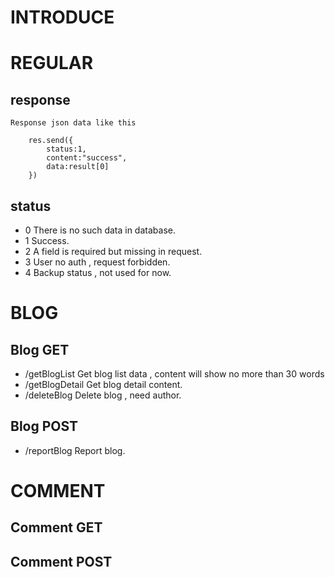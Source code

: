 #   INTRODUCE

#   REGULAR
##  response

    Response json data like this

        res.send({
            status:1,
            content:"success",
            data:result[0]
        })

##  status

*   0       There is no such data in database.
*   1       Success.
*   2       A field is required but missing in request.
*   3       User no auth , request forbidden.
*   4       Backup status , not used for now.

#   BLOG

##  Blog GET

*   /getBlogList            Get blog list data , content will show no more than 30 words
*   /getBlogDetail          Get blog detail content.
*   /deleteBlog             Delete blog , need author.

##  Blog POST

*   /reportBlog             Report blog.

#   COMMENT

##  Comment GET
##  Comment POST